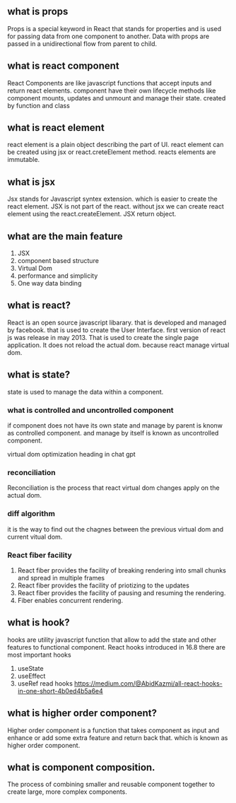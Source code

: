 ## what is props

Props is a special keyword in React that stands for properties and is used for passing data from one component to another. Data with props are passed in a unidirectional flow from parent to child.

## what is react component

React Components are like javascript functions that accept inputs and return react elements. component have their own lifecycle methods like component mounts, updates and unmount and manage their state. created by function and class

## what is react element

react element is a plain object describing the part of UI. react element can be created using jsx or react.creteElement method. reacts elements are immutable.

## what is jsx

Jsx stands for Javascript syntex extension. which is easier to create the react element. JSX is not part of the react. without jsx we can create react element using the react.createElement.
JSX return object.

## what are the main feature

1. JSX
2. component based structure
3. Virtual Dom
4. performance and simplicity
5. One way data binding

## what is react?

React is an open source javascript libarary. that is developed and managed by facebook. that is used to create the User Interface. first version of react js was release in may 2013. That is used to create the single page application.
It does not reload the actual dom. because react manage virtual dom.

## what is state?

state is used to manage the data within a component.

### what is controlled and uncontrolled component

if component does not have its own state and manage by parent is knonw as controlled component. and manage by itself is known as uncontrolled component.

virtual dom optimization heading in chat gpt

### reconciliation

Reconciliation is the process that react virtual dom changes apply on the actual dom.

### diff algorithm

it is the way to find out the chagnes between the previous virtual dom and current vitual dom.

### React fiber facility

1. React fiber provides the facility of breaking rendering into small chunks and spread in multiple frames
2. React fiber provides the facility of priotizing to the updates
3. React fiber provides the facility of pausing and resuming the rendering.
4. Fiber enables concurrent rendering.

## what is hook?

hooks are utility javascript function that allow to add the state and other features to functional component. React hooks introduced in 16.8
there are most important hooks

1. useState
2. useEffect
3. useRef
   read hooks
   https://medium.com/@AbidKazmi/all-react-hooks-in-one-short-4b0ed4b5a6e4

## what is higher order component?

Higher order component is a function that takes component as input and enhance or add some extra feature and return back that. which is known as higher order component.

## what is component composition.

The process of combining smaller and reusable component together to create large, more complex components.
